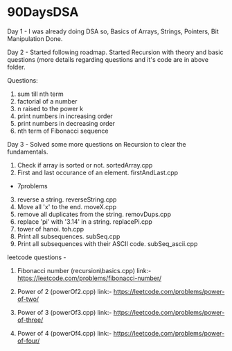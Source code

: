# 90DaysDSA

Day 1 - 
I was already doing DSA so, Basics of Arrays, Strings, Pointers, Bit Manipulation Done.

Day 2 - 
Started following roadmap. Started Recursion with theory and basic questions (more details regarding questions and it's code are in above folder. 

Questions:
1. sum till nth term
2. factorial of a number
3. n raised to the power k
4. print numbers in increasing order
5. print numbers in decreasing order
6. nth term of Fibonacci sequence 

Day 3 -
Solved some more questions on Recursion to clear the fundamentals.

1. Check if array is sorted or not. sortedArray.cpp
2. First and last occurance of an element.  firstAndLast.cpp

- 7problems

3. reverse a string. reverseString.cpp
4. Move all 'x' to the end. moveX.cpp
5. remove all duplicates from the string. removDups.cpp
6. replace 'pi' with '3.14' in a string. replacePi.cpp
7. tower of hanoi. toh.cpp
8. Print all subsequences. subSeq.cpp
9. Print all subsequences with their ASCII code. subSeq_ascii.cpp



leetcode questions - 

1. Fibonacci number (recursion\basics.cpp)
link:- https://leetcode.com/problems/fibonacci-number/

2. Power of 2 (powerOf2.cpp)
link:- https://leetcode.com/problems/power-of-two/

3. Power of 3 (powerOf3.cpp)
link:- https://leetcode.com/problems/power-of-three/

4. Power of 4 (powerOf4.cpp)
link:- https://leetcode.com/problems/power-of-four/


